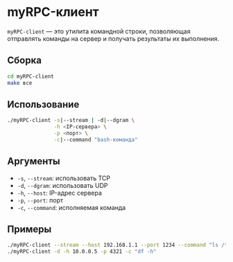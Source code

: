 # myRPC-клиент

`myRPC-client` — это утилита командной строки, позволяющая отправлять команды на сервер и получать результаты их выполнения.

## Сборка

```bash
cd myRPC-client
make все
```

## Использование

```bash
./myRPC-client -s|--stream | -d|--dgram \
               -h <IP-сервера> \
               -p <порт> \
               -c|--command "bash-команда"
```

## Аргументы

- `-s`, `--stream`: использовать TCP
- `-d`, `--dgram`: использовать UDP
- `-h`, `--host`: IP-адрес сервера
- `-p`, `--port`: порт
- `-c`, `--command`: исполняемая команда

## Примеры

```bash
./myRPC-client --stream --host 192.168.1.1 --port 1234 --command "ls /tmp"
./myRPC-client -d -h 10.0.0.5 -p 4321 -c "df -h"
```